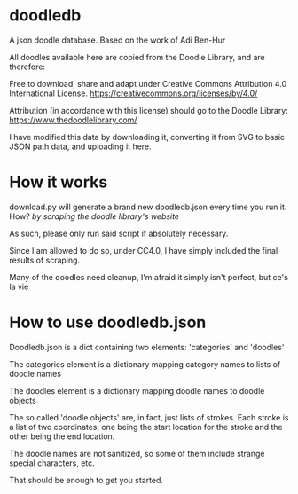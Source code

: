 # doodledb
A json doodle database. Based on the work of Adi Ben-Hur

All doodles available here are copied from the Doodle Library, and are therefore:

Free to download, share and adapt under Creative Commons Attribution 4.0 International License.
https://creativecommons.org/licenses/by/4.0/

Attribution (in accordance with this license) should go to the Doodle Library:
https://www.thedoodlelibrary.com/

I have modified this data by downloading it, converting it from SVG to basic JSON path data, and uploading it here.

# How it works
download.py will generate a brand new doodledb.json every time you run it. How? *by scraping the doodle library's website*

As such, please only run said script if absolutely necessary.

Since I am allowed to do so, under CC4.0, I have simply included the final results of scraping.

Many of the doodles need cleanup, I'm afraid it simply isn't perfect, but ce's la vie

# How to use doodledb.json
Doodledb.json is a dict containing two elements:
'categories' and 'doodles'

The categories element is a dictionary mapping category names to lists of doodle names

The doodles element is a dictionary mapping doodle names to doodle objects

The so called 'doodle objects' are, in fact, just lists of strokes. Each stroke is a list of two coordinates, one being the start location for the stroke and the other being the end location.

The doodle names are not sanitized, so some of them include strange special characters, etc.

That should be enough to get you started.
